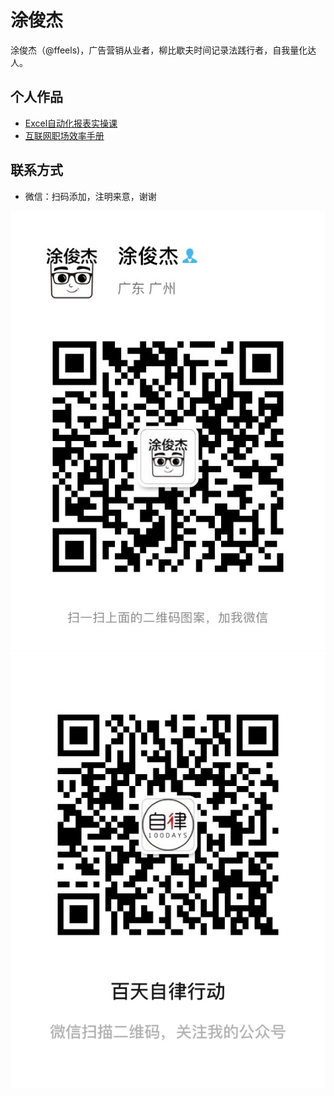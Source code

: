 # 涂俊杰
涂俊杰（@ffeels)，广告营销从业者，柳比歇夫时间记录法践行者，自我量化达人。

## 个人作品

- [Excel自动化报表实操课](https://www.aikewang.com/course/14)
- [互联网职场效率手册](https://www.aikewang.com/course/128)

## 联系方式
* 微信：扫码添加，注明来意，谢谢

![个人微信](../images/author-ffeels-private.jpg)
![公众号](../images/author-ffeels-public.jpg)
